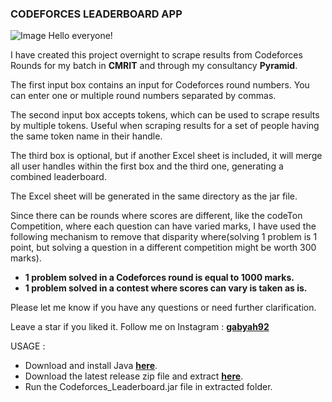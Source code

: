 ### CODEFORCES LEADERBOARD APP
![Image](https://user-images.githubusercontent.com/22296232/268352019-66b656df-4fc4-4194-81ac-c66a55941903.png)
Hello everyone!

I have created this project overnight to scrape results from Codeforces Rounds for my batch in **CMRIT** and through my consultancy **Pyramid**.

The first input box contains an input for Codeforces round numbers. You can enter one or multiple round numbers separated by commas.

The second input box accepts tokens, which can be used to scrape results by multiple tokens. Useful when scraping results for a set of people having the same token name in their handle.

The third box is optional, but if another Excel sheet is included, it will merge all user handles within the first box and the third one, generating a combined leaderboard.

The Excel sheet will be generated in the same directory as the jar file.

Since there can be rounds where scores are different, like the codeTon Competition, where each question can have varied marks, I have used the following mechanism to remove that disparity where(solving 1 problem is 1 point, but solving a question in a different competition might be worth 300 marks).

- **1 problem solved in a Codeforces round is equal to 1000 marks.**
- **1 problem solved in a contest where scores can vary is taken as is.**

Please let me know if you have any questions or need further clarification.

Leave a star if you liked it. Follow me on Instagram : **[gabyah92](instagram.com/gabyah92)**

USAGE : 
- Download and install Java **[here]([https://www.java.com/en/download](https://www.oracle.com/java/technologies/downloads/#jdk21-windows))**.
- Download the latest release zip file and extract **[here](https://github.com/gabyah92/codeforcesGUI/releases)**. 
- Run the Codeforces_Leaderboard.jar file in extracted folder.
